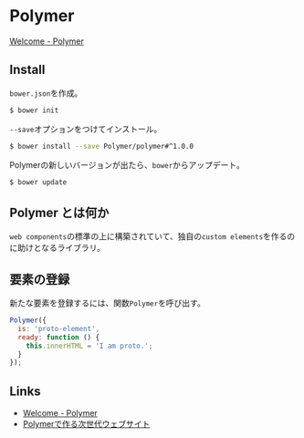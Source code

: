 # Polymer

[Welcome - Polymer](https://www.polymer-project.org/1.0/)


## Install

`bower.json`を作成。

```sh
$ bower init
```

`--save`オプションをつけてインストール。

```sh
$ bower install --save Polymer/polymer#^1.0.0
```

Polymerの新しいバージョンが出たら、`bower`からアップデート。

```sh
$ bower update
```


## Polymer とは何か

`web components`の標準の上に構築されていて、独自の`custom elements`を作るのに助けとなるライブラリ。


## 要素の登録

新たな要素を登録するには、関数`Polymer`を呼び出す。

```js
Polymer({
  is: 'proto-element',
  ready: function () {
    this.innerHTML = 'I am proto.';
  }
});
```


## Links

- [Welcome - Polymer](https://www.polymer-project.org/1.0/)
- [Polymerで作る次世代ウェブサイト](http://www.slideshare.net/agektmr/polymer-43902352)

